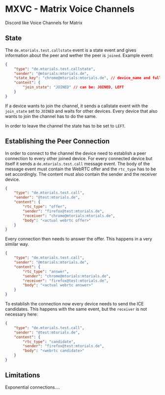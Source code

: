 # MXVC - Matrix Voice Channels

Discord like Voice Channels for Matrix

## State

The `de.mtorials.test.callstate` event is a state event and gives information about the peer and wether the peer is `joined`.
Example event:

```json
{
    "type": "de.mtorials.test.callstate",
    "sender": "@mtorials:mtorials.de",
    "state_key": "chrome@mtorials:mtorials.de", // device_name and fully qualified user id
    "content": {
        "join_state": "JOINED" // can be: JOINED, LEFT
    }
}
```
If a device wants to join the channel, it sends a callstate event with the `join_state` set to `JOINED` and waits for other devices. Every device that also wants to join the channel has to do the same.

In order to leave the channel the state has to be set to `LEFT`.

## Establishing the Peer Connection

In order to connect to the channel the device need to establish a peer connection to every other joined device. For every connected device but itself it sends a `de.mtorials.test.call` message event. The body of the message event must contain the WebRTC offer and the `rtc_type` has to be set accordingly. The content must also contain the sender and the receiver device.

```json
{
    "type": "de.mtorials.test.call",
    "sender": "@test:mtorials.de",
    "content": {
        "rtc_type": "offer",
        "sender": "firefox@test:mtorials.de",
        "receiver": "chrome@mtorials:mtorials.de",
        "body": "<actual webrtc offer>"
    }
}
```

Every connection then needs to answer the offer. This happens in a very similar way.

```json
{
    "type": "de.mtorials.test.call",
    "sender": "@mtorials:mtorials.de",
    "content": {
        "rtc_type": "answer",
        "sender": "chrome@mtorials:mtorials.de",
        "receiver": "firefox@test:mtorials.de",
        "body": "<actual webrtc answer>"
    }
}
```

To establish the connection now every device needs to send the ICE candidates. This happens with the same event, but the `receiver` is not necessary here:

```json
{
    "type": "de.mtorials.test.call",
    "sender": "@test:mtorials.de",
    "content": {
        "rtc_type": "candidate",
        "sender": "firefox@test:mtorials.de",
        "body": "<webrtc candidate>"
    }
}
```

## Limitations

Exponential connections....